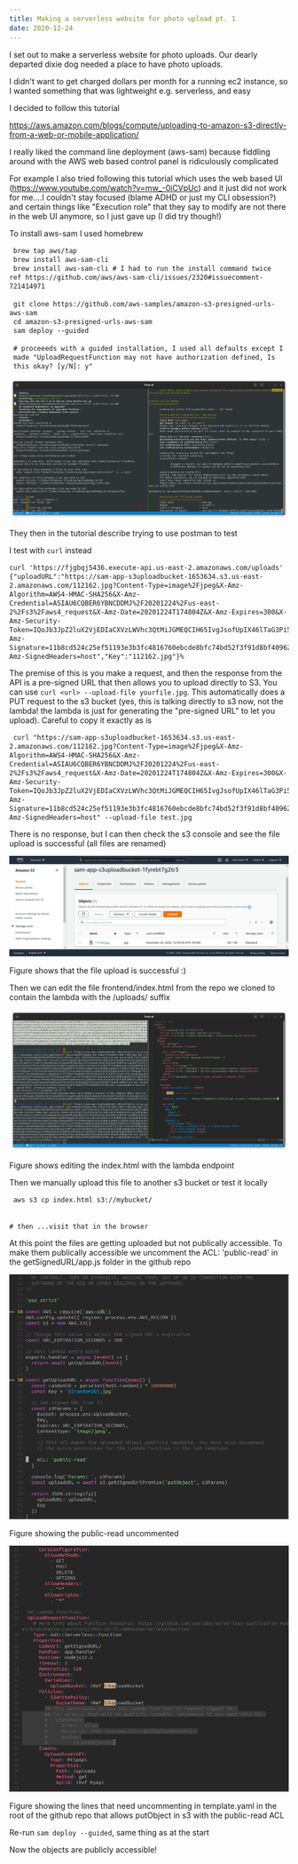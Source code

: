 ```yaml
---
title: Making a serverless website for photo upload pt. 1
date: 2020-12-24
---
```


I set out to make a serverless website for photo uploads. Our dearly
departed dixie dog needed a place to have photo uploads.

I didn't want to get charged dollars per month for a running ec2
instance, so I wanted something that was lightweight e.g. serverless,
and easy

I decided to follow this tutorial

https://aws.amazon.com/blogs/compute/uploading-to-amazon-s3-directly-from-a-web-or-mobile-application/

I really liked the command line deployment (aws-sam) because fiddling
around with the AWS web based control panel is ridiculously complicated

For example I also tried following this tutorial which uses the web
based UI (https://www.youtube.com/watch?v=mw_-0iCVpUc) and it just did
not work for me....I couldn't stay focused (blame ADHD or just my CLI
obsession?) and certain things like "Execution role" that they say to
modify are not there in the web UI anymore, so I just gave up (I did try
though!)

To install aws-sam I used homebrew

```
 brew tap aws/tap
 brew install aws-sam-cli
 brew install aws-sam-cli # I had to run the install command twice ref https://github.com/aws/aws-sam-cli/issues/2320#issuecomment-721414971

 git clone https://github.com/aws-samples/amazon-s3-presigned-urls-aws-sam
 cd amazon-s3-presigned-urls-aws-sam
 sam deploy --guided

 # proceeeds with a guided installation, I used all defaults except I
 made "UploadRequestFunction may not have authorization defined, Is
 this okay? [y/N]: y"
```

![](/media/638408397901987840_0.png)

They then in the tutorial describe trying to use postman to test

I test with `curl` instead

```
curl 'https://fjgbqj5436.execute-api.us-east-2.amazonaws.com/uploads' {"uploadURL":"https://sam-app-s3uploadbucket-1653634.s3.us-east-2.amazonaws.com/112162.jpg?Content-Type=image%2Fjpeg&X-Amz-Algorithm=AWS4-HMAC-SHA256&X-Amz-Credential=ASIAU6CQBER6YBNCDDMJ%2F20201224%2Fus-east-2%2Fs3%2Faws4_request&X-Amz-Date=20201224T174804Z&X-Amz-Expires=300&X-Amz-Security-Token=IQoJb3JpZ2luX2VjEDIaCXVzLWVhc3QtMiJGMEQCIH65IvgJsofUpIX46lTaG3Pi5WC85ti1lukM3iICh%2BB%2BAiAJEyynPNPhZN8%2Bg1ylO7wthqud9cBcNIChIp2H%2F%2BR7mCryAQjb%2F%2F%2F%2F%2F%2F%2F%2F%2F%2F8BEAAaDDMzOTQ3MDI2MzQyMSIMLqPo1IYyH7udCGZuKsYBSEF3c50YXkmPeSWcLsEzq%2BFBTpeOIrwZTyCUjbJ7fgJUakhM1YRX40jExstN8eJcMXqw00Xd5lYHvZDbU9ajwWPLRAxcEN5BQ0utqn0NGTLyJhibzJUj8cjgm5RguIEKe9GUtMVWa9mi7C5%2FlFpS0i9jK5BSVf74JyPSLETV5mzMMzy5kHBQMGjw1dR66E3MG8PjIqfgKjhVtZmlaicf5OmeqNI2%2F8T5ye%2FICRsH4d7KNEmj4FELa8buW8U%2Fn97ThfH3P7XmMNOok%2F8FOuEBDj1EHluCT4DfZ1jIXjvrJsVv1WtV4POQDn2Dah%2BWosBn%2BFNTtQtw841ACDarYR1ZVbuwcpTjfBPlGuSOncPsbzOhzDy7wYyumsPKsXoPdxTncMWbx4BQkbU5SeF9hjpfIKRMSOqkJBN7%2BtgHXwuW1rfYMDN2OAlQZpTj7uWMPWojUMbvMzyHvI2pfgcRAlrBdGGYDigyjWl9QXP%2Bdi6WiR7XCSXbWcIAJDZh%2Beb%2BIH1asmMJtpAK6nMP8gWczaYh7PMeYyVOIs2B20xQBy%2Bz7oe%2BYQ2GfdEr2hgqPH3jd%2B7c&X-Amz-Signature=11b8cd524c25ef51193e3b3fc4816760ebcde8bfc74bd52f3f91d8bf409620f5&X-Amz-SignedHeaders=host","Key":"112162.jpg"}% 

```

The premise of this is you make a request, and then the response from
the API is a pre-signed URL that then allows you to upload directly to
S3. You can use `curl <url> --upload-file yourfile.jpg`. This
automatically does a PUT request to the s3 bucket (yes, this is talking
directly to s3 now, not the lambda! the lambda is just for generating
the "pre-signed URL" to let you upload). Careful to copy it exactly as
is

```
 curl "https://sam-app-s3uploadbucket-1653634.s3.us-east-2.amazonaws.com/112162.jpg?Content-Type=image%2Fjpeg&X-Amz-Algorithm=AWS4-HMAC-SHA256&X-Amz-Credential=ASIAU6CQBER6YBNCDDMJ%2F20201224%2Fus-east-2%2Fs3%2Faws4_request&X-Amz-Date=20201224T174804Z&X-Amz-Expires=300&X-Amz-Security-Token=IQoJb3JpZ2luX2VjEDIaCXVzLWVhc3QtMiJGMEQCIH65IvgJsofUpIX46lTaG3Pi5WC85ti1lukM3iICh%2BB%2BAiAJEyynPNPhZN8%2Bg1ylO7wthqud9cBcNIChIp2H%2F%2BR7mCryAQjb%2F%2F%2F%2F%2F%2F%2F%2F%2F%2F8BEAAaDDMzOTQ3MDI2MzQyMSIMLqPo1IYyH7udCGZuKsYBSEF3c50YXkmPeSWcLsEzq%2BFBTpeOIrwZTyCUjbJ7fgJUakhM1YRX40jExstN8eJcMXqw00Xd5lYHvZDbU9ajwWPLRAxcEN5BQ0utqn0NGTLyJhibzJUj8cjgm5RguIEKe9GUtMVWa9mi7C5%2FlFpS0i9jK5BSVf74JyPSLETV5mzMMzy5kHBQMGjw1dR66E3MG8PjIqfgKjhVtZmlaicf5OmeqNI2%2F8T5ye%2FICRsH4d7KNEmj4FELa8buW8U%2Fn97ThfH3P7XmMNOok%2F8FOuEBDj1EHluCT4DfZ1jIXjvrJsVv1WtV4POQDn2Dah%2BWosBn%2BFNTtQtw841ACDarYR1ZVbuwcpTjfBPlGuSOncPsbzOhzDy7wYyumsPKsXoPdxTncMWbx4BQkbU5SeF9hjpfIKRMSOqkJBN7%2BtgHXwuW1rfYMDN2OAlQZpTj7uWMPWojUMbvMzyHvI2pfgcRAlrBdGGYDigyjWl9QXP%2Bdi6WiR7XCSXbWcIAJDZh%2Beb%2BIH1asmMJtpAK6nMP8gWczaYh7PMeYyVOIs2B20xQBy%2Bz7oe%2BYQ2GfdEr2hgqPH3jd%2B7c&X-Amz-Signature=11b8cd524c25ef51193e3b3fc4816760ebcde8bfc74bd52f3f91d8bf409620f5&X-Amz-SignedHeaders=host" --upload-file test.jpg
```

There is no response, but I can then check the s3 console and see the
file upload is successful (all files are renamed)

![](/media/638408397901987840_1.png)

Figure shows that the file upload is successful :)

Then we can edit the file frontend/index.html from the repo we cloned to
contain the lambda with the /uploads/ suffix

![](/media/638408397901987840_2.png)

Figure shows editing the index.html with the lambda endpoint

Then we manually upload this file to another s3 bucket or test it
locally

```
 aws s3 cp index.html s3://mybucket/


# then ...visit that in the browser
```

At this point the files are getting uploaded but not publically
accessible. To make them publically accessible we uncomment the
ACL: 'public-read' in the getSignedURL/app.js folder in the github repo

![](/media/638408397901987840_3.png)

Figure showing the public-read uncommented

![](/media/638408397901987840_4.png)

Figure showing the lines that need uncommenting in template.yaml in the
root of the github repo that allows putObject in s3 with the public-read
ACL

Re-run `sam deploy --guided`, same thing as at the start

Now the objects are publicly accessible!
